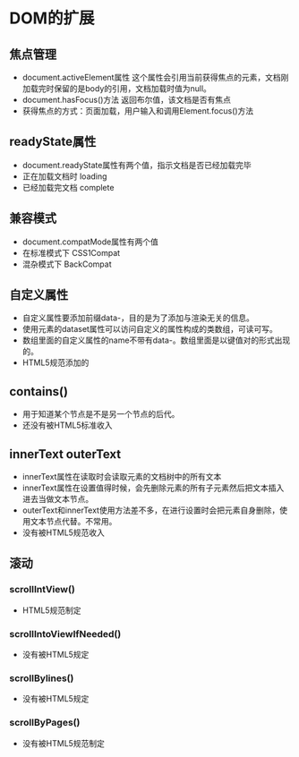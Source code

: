 # DOM的扩展

## 焦点管理

* document.activeElement属性 这个属性会引用当前获得焦点的元素，文档刚加载完时保留的是body的引用，文档加载时值为null。
* document.hasFocus()方法 返回布尔值，该文档是否有焦点
* 获得焦点的方式：页面加载，用户输入和调用Element.focus()方法

## readyState属性

* document.readyState属性有两个值，指示文档是否已经加载完毕
* 正在加载文档时 loading
* 已经加载完文档 complete

## 兼容模式

* document.compatMode属性有两个值
* 在标准模式下 CSS1Compat
* 混杂模式下 BackCompat

## 自定义属性

* 自定义属性要添加前缀data-，目的是为了添加与渲染无关的信息。
* 使用元素的dataset属性可以访问自定义的属性构成的类数组，可读可写。
* 数组里面的自定义属性的name不带有data-。数组里面是以键值对的形式出现的。
* HTML5规范添加的

## contains()

* 用于知道某个节点是不是另一个节点的后代。
* 还没有被HTML5标准收入

## innerText outerText

* innerText属性在读取时会读取元素的文档树中的所有文本
* innerText属性在设置值得时候，会先删除元素的所有子元素然后把文本插入进去当做文本节点。
* outerText和innerText使用方法差不多，在进行设置时会把元素自身删除，使用文本节点代替。不常用。
* 没有被HTML5规范收入

## 滚动

### scrollIntView()

* HTML5规范制定

### scrollIntoViewIfNeeded()

* 没有被HTML5规定

### scrollBylines()

* 没有被HTML5规定

### scrollByPages()

* 没有被HTML5规范制定